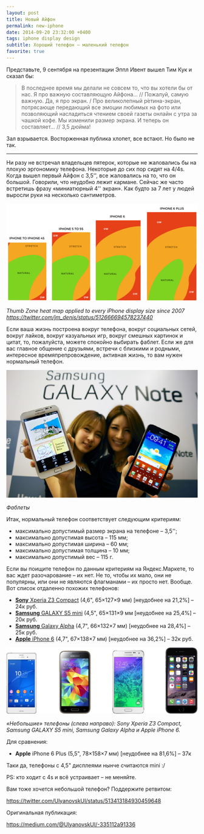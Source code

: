 ```yaml
---
layout: post
title: Новый Айфон
permalink: new-iphone
date: 2014-09-20 23:32:00 +0400
tags: iphone display design
subtitle: Хороший телефон — маленький телефон
favorite: true
---
```


Представьте, 9 сентября на презентации Эппл Ивент вышел Тим Кук и сказал бы:

> В последнее время мы делали не совсем то, что вы хотели бы от нас. Я про важную составляющую Айфона… // Пожалуй, самую важную. Да, я про экран. / Про великолепный р́етина-экран, потрясающе передающий все эмоции любимых на фото или позволяющий насладиться чтением своей газеты онлайн с утра за чашкой кофе. Мы изменили размер экрана. И теперь он составляет… // 3,5 дюйма!

Зал взрывается. Восторженная публика хлопет, все встают. Но было не так.

* * *

Ни разу не встречал владельцев пятерок, которые не жаловались бы на плохую эргономику телефона. Некоторые до сих пор сидят на 4/4s. Когда вышел первый Айфон с 3,5'', все жаловались на то, что он большой. Говорили, что неудобно лежит кармане. Сейчас же часто встретишь фразу «миниатюрный 4'' экран». Как будто за 7 лет у людей выросли руки на несколько сантиметров.

![Thumb Zone heat map applied to every iPhone display size since 2007](/img/new-iphone/iphone-thumb-zone.png)

*Thumb Zone heat map applied to every iPhone display size since 2007 <https://twitter.com/jm_denis/status/512666694578237440>*

Если ваша жизнь построена вокруг телефона, вокруг социальных сетей, вокруг лайков, вокруг казуальных игр, вокруг смешных картинок и цитат, то, пожалуйста, можете спокойно выбирать фаблет. Если же для вас главное общение с друзьями, встречи с близкими и родными, интересное времяпрепровождение, активная жизнь, то вам нужен нормальный телефон.

![Фаблеты](/img/new-iphone/phablet.jpg)

*Фаблеты*

Итак, нормальный телефон соответствует следующим критериям:

- максимально допустимый размер экрана на телефоне – 3,5'';
- максимально допустимая высота – 115 мм;
- максимально допустимая ширина – 60 мм;
- максимально допустимая толщина – 10 мм;
- максимально допустимый вес – 115 г.

Если вы поищите телефон по данным критериям на Яндекс.Маркете, то вас ждет разочарование – их нет. Не то, чтобы их мало, они не популярны, или они не являются флагманами – их просто нет. Вообще. Вот список отдаленно похожих телефонов:

- [**Sony** Xperia Z3 Compact](http://market.yandex.ru/model.xml?modelid=11028554) (4,6", 65×127×9 мм) [неудобнее на 21,2%] – 24к руб.
- [**Samsung** GALAXY S5 mini](http://market.yandex.ru/model.xml?modelid=10949376) (4,5", 65×131×9 мм ​[неудобнее на 25,4%] – 20к руб.
- [**Samsung** Galaxy Alpha](http://market.yandex.ru/model.xml?modelid=10995269) (4,7", 66×132×7 мм) [неудобнее на 28,4%] – 25к руб.
- [**Apple** iPhone 6](http://market.yandex.ru/model.xml?modelid=11031621) (4,7", 67×138×7 мм) [неудобнее на 36,2%] – 32к руб.

![«Небольшие» телефоны](/img/new-iphone/little-big-phone.jpg)

*«Небольшие» телефоны (слева направо): Sony Xperia Z3 Compact, Samsung GALAXY S5 mini, Samsung Galaxy Alpha и Apple iPhone 6.*

Для сравнения:

- **Apple** iPhone 6 Plus (5,5", 78×158×7 мм) [неудобнее на 81,6%] – 37к

Таки да, телефоны с 4,5" дисплеями нынче считаются mini :/

PS: кто ходит с 4s и всё устраивает – не меняйте.

Вам тоже хочется небольшой телефон? Поддержите ретвитом:

<https://twitter.com/UlyanovskUI/status/513413184930459648>

Оригинальная публикация:

<https://medium.com/@UlyanovskUI/-335112a91336>
